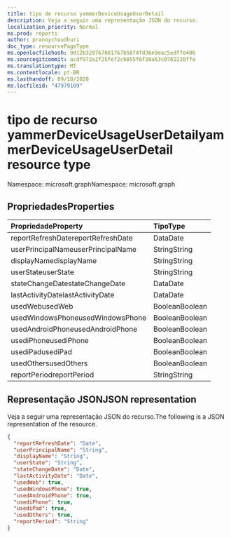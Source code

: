```yaml
---
title: tipo de recurso yammerDeviceUsageUserDetail
description: Veja a seguir uma representação JSON do recurso.
localization_priority: Normal
ms.prod: reports
author: pranoychaudhuri
doc_type: resourcePageType
ms.openlocfilehash: 9d12b329767081767b58f4fd36e9eac5edffe406
ms.sourcegitcommit: acdf972e2f25fef2c6855f6f28a63c0762228ffa
ms.translationtype: MT
ms.contentlocale: pt-BR
ms.lasthandoff: 09/18/2020
ms.locfileid: "47979169"
---
```

# <a name="yammerdeviceusageuserdetail-resource-type"></a><span data-ttu-id="77efc-103">tipo de recurso yammerDeviceUsageUserDetail</span><span class="sxs-lookup"><span data-stu-id="77efc-103">yammerDeviceUsageUserDetail resource type</span></span>

<span data-ttu-id="77efc-104">Namespace: microsoft.graph</span><span class="sxs-lookup"><span data-stu-id="77efc-104">Namespace: microsoft.graph</span></span>

## <a name="properties"></a><span data-ttu-id="77efc-105">Propriedades</span><span class="sxs-lookup"><span data-stu-id="77efc-105">Properties</span></span>

| <span data-ttu-id="77efc-106">Propriedade</span><span class="sxs-lookup"><span data-stu-id="77efc-106">Property</span></span>          | <span data-ttu-id="77efc-107">Tipo</span><span class="sxs-lookup"><span data-stu-id="77efc-107">Type</span></span>    |
| :---------------- | :------ |
| <span data-ttu-id="77efc-108">reportRefreshDate</span><span class="sxs-lookup"><span data-stu-id="77efc-108">reportRefreshDate</span></span> | <span data-ttu-id="77efc-109">Data</span><span class="sxs-lookup"><span data-stu-id="77efc-109">Date</span></span>    |
| <span data-ttu-id="77efc-110">userPrincipalName</span><span class="sxs-lookup"><span data-stu-id="77efc-110">userPrincipalName</span></span> | <span data-ttu-id="77efc-111">String</span><span class="sxs-lookup"><span data-stu-id="77efc-111">String</span></span>  |
| <span data-ttu-id="77efc-112">displayName</span><span class="sxs-lookup"><span data-stu-id="77efc-112">displayName</span></span>       | <span data-ttu-id="77efc-113">String</span><span class="sxs-lookup"><span data-stu-id="77efc-113">String</span></span>  |
| <span data-ttu-id="77efc-114">userState</span><span class="sxs-lookup"><span data-stu-id="77efc-114">userState</span></span>         | <span data-ttu-id="77efc-115">String</span><span class="sxs-lookup"><span data-stu-id="77efc-115">String</span></span>  |
| <span data-ttu-id="77efc-116">stateChangeDate</span><span class="sxs-lookup"><span data-stu-id="77efc-116">stateChangeDate</span></span>   | <span data-ttu-id="77efc-117">Data</span><span class="sxs-lookup"><span data-stu-id="77efc-117">Date</span></span>    |
| <span data-ttu-id="77efc-118">lastActivityDate</span><span class="sxs-lookup"><span data-stu-id="77efc-118">lastActivityDate</span></span>  | <span data-ttu-id="77efc-119">Data</span><span class="sxs-lookup"><span data-stu-id="77efc-119">Date</span></span>    |
| <span data-ttu-id="77efc-120">usedWeb</span><span class="sxs-lookup"><span data-stu-id="77efc-120">usedWeb</span></span>           | <span data-ttu-id="77efc-121">Boolean</span><span class="sxs-lookup"><span data-stu-id="77efc-121">Boolean</span></span> |
| <span data-ttu-id="77efc-122">usedWindowsPhone</span><span class="sxs-lookup"><span data-stu-id="77efc-122">usedWindowsPhone</span></span>  | <span data-ttu-id="77efc-123">Boolean</span><span class="sxs-lookup"><span data-stu-id="77efc-123">Boolean</span></span> |
| <span data-ttu-id="77efc-124">usedAndroidPhone</span><span class="sxs-lookup"><span data-stu-id="77efc-124">usedAndroidPhone</span></span>  | <span data-ttu-id="77efc-125">Boolean</span><span class="sxs-lookup"><span data-stu-id="77efc-125">Boolean</span></span> |
| <span data-ttu-id="77efc-126">usediPhone</span><span class="sxs-lookup"><span data-stu-id="77efc-126">usediPhone</span></span>        | <span data-ttu-id="77efc-127">Boolean</span><span class="sxs-lookup"><span data-stu-id="77efc-127">Boolean</span></span> |
| <span data-ttu-id="77efc-128">usediPad</span><span class="sxs-lookup"><span data-stu-id="77efc-128">usediPad</span></span>          | <span data-ttu-id="77efc-129">Boolean</span><span class="sxs-lookup"><span data-stu-id="77efc-129">Boolean</span></span> |
| <span data-ttu-id="77efc-130">usedOthers</span><span class="sxs-lookup"><span data-stu-id="77efc-130">usedOthers</span></span>        | <span data-ttu-id="77efc-131">Boolean</span><span class="sxs-lookup"><span data-stu-id="77efc-131">Boolean</span></span> |
| <span data-ttu-id="77efc-132">reportPeriod</span><span class="sxs-lookup"><span data-stu-id="77efc-132">reportPeriod</span></span>      | <span data-ttu-id="77efc-133">String</span><span class="sxs-lookup"><span data-stu-id="77efc-133">String</span></span>  |

## <a name="json-representation"></a><span data-ttu-id="77efc-134">Representação JSON</span><span class="sxs-lookup"><span data-stu-id="77efc-134">JSON representation</span></span>

<span data-ttu-id="77efc-135">Veja a seguir uma representação JSON do recurso.</span><span class="sxs-lookup"><span data-stu-id="77efc-135">The following is a JSON representation of the resource.</span></span>

<!-- {
  "blockType": "resource",
  "@odata.type": "microsoft.graph.yammerDeviceUsageUserDetail"
} -->

```json
{
  "reportRefreshDate": "Date", 
  "userPrincipalName": "String", 
  "displayName": "String", 
  "userState": "String", 
  "stateChangeDate": "Date", 
  "lastActivityDate": "Date", 
  "usedWeb": true, 
  "usedWindowsPhone": true, 
  "usedAndroidPhone": true, 
  "usediPhone": true, 
  "usediPad": true, 
  "usedOthers": true, 
  "reportPeriod": "String"
}
```


